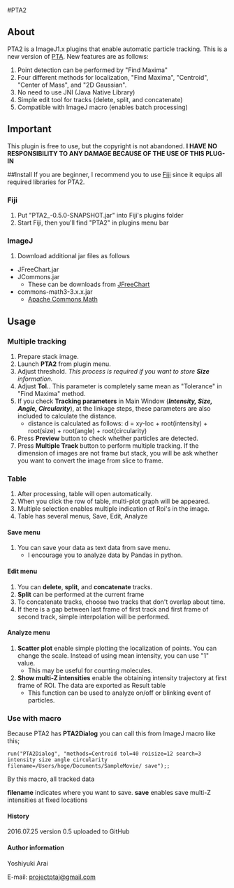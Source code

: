 #PTA2
## About
PTA2 is a ImageJ1.x plugins that enable automatic particle tracking. This is a new version of [PTA](https://github.com/arayoshipta/projectPTAj). New features are as follows:
1. Point detection can be performed by "Find Maxima"
2. Four different methods for localization, "Find Maxima", "Centroid", "Center of Mass", and "2D Gaussian".
3. No need to use JNI (Java Native Library)
4. Simple edit tool for tracks (delete, split, and concatenate)
5. Compatible with ImageJ macro (enables batch processing)

## Important
This plugin is free to use, but the copyright is not abandoned. **I HAVE NO RESPONSIBILITY TO ANY DAMAGE BECAUSE OF THE USE OF THIS PLUG-IN**


##Install
If you are beginner, I recommend you to use [Fiji](https://fiji.sc/) since it equips all required libraries for PTA2.
### Fiji
 1. Put "PTA2_-0.5.0-SNAPSHOT.jar" into Fiji's plugins folder
 2. Start Fiji, then you'll find "PTA2" in plugins menu bar

### ImageJ
 1. Download additional jar files as follows
 - JFreeChart.jar
 - JCommons.jar
	 - These can be downloads from [JFreeChart](http://www.jfree.org/jfreechart/)
 - commons-math3-3.x.x.jar
	 - [Apache Commons Math](http://commons.apache.org/proper/commons-math/download_math.cgi)

## Usage
### Multiple tracking
1. Prepare stack image.
2. Launch **PTA2** from plugin menu.
3. Adjust threshold. *This process is required if you want to store **Size** information.*
4. Adjust **Tol.**. This parameter is completely same mean as "Tolerance" in "Find Maxima" method.
5. If you check **Tracking parameters** in Main Window (***Intensity, Size, Angle, Circularity***), at the linkage steps, these parameters are also included to calculate the distance.
	- distance is calculated as follows: d = xy-loc + root(intensity) + root(size) + root(angle) + root(circularity)
5. Press **Preview** button to check whether particles are detected.
6. Press **Multiple Track** button to perform multiple tracking. If the dimension of images are not frame but stack, you will be ask whether you want to convert the image from slice to frame.


### Table
1. After processing, table will open automatically. 
2. When you click the row of table,  multi-plot graph will be appeared.
3. Multiple selection enables multiple indication of Roi's in the image.
4. Table has several menus, Save, Edit, Analyze

#### Save menu
1. You can save your data as text data from save menu.
	 - I encourage you to analyze data by Pandas in python. 

#### Edit menu
1. You can **delete**, **split**, and **concatenate** tracks.
2. **Split** can be performed at the current frame
3. To concatenate tracks, choose two tracks that don't overlap about time.
4. If there is a gap between last frame of first track and first frame of second track, simple interpolation will be performed.

#### Analyze menu
1. **Scatter plot** enable simple plotting the localization of points. You can change the scale. Instead of using mean intensity, you can use "1" value.
	- This may be useful for counting molecules.
2. **Show multi-Z intensities** enable the obtaining intensity trajectory at first frame of ROI. The data are exported as Result table
	- This function can be used to analyze on/off or blinking event of particles.

### Use with macro
Because PTA2 has **PTA2Dialog** you can call this from ImageJ macro like this;

```
run("PTA2Dialog", "methods=Centroid tol=40 roisize=12 search=3 intensity size angle circularity filename=/Users/hoge/Documents/SampleMovie/ save");;
```
By this macro, all tracked data 

**filename** indicates where you want to save.
**save** enables save multi-Z intensities at fixed locations

#### History
2016.07.25 version 0.5 uploaded to GitHub

#### Author information
Yoshiyuki Arai

E-mail: projectptaj@gmail.com